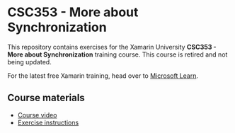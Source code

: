 # CSC353 - More about Synchronization

This repository contains exercises for the Xamarin University **CSC353 - More about Synchronization** training course. This course is retired and not being updated.

For the latest free Xamarin training, head over to [Microsoft Learn](https://aka.ms/learn-xamarin).

## Course materials

* [Course video](https://youtu.be/S9iX_AE0-0k)
* [Exercise instructions](https://XamarinUniversity.github.io/CSC353/)
